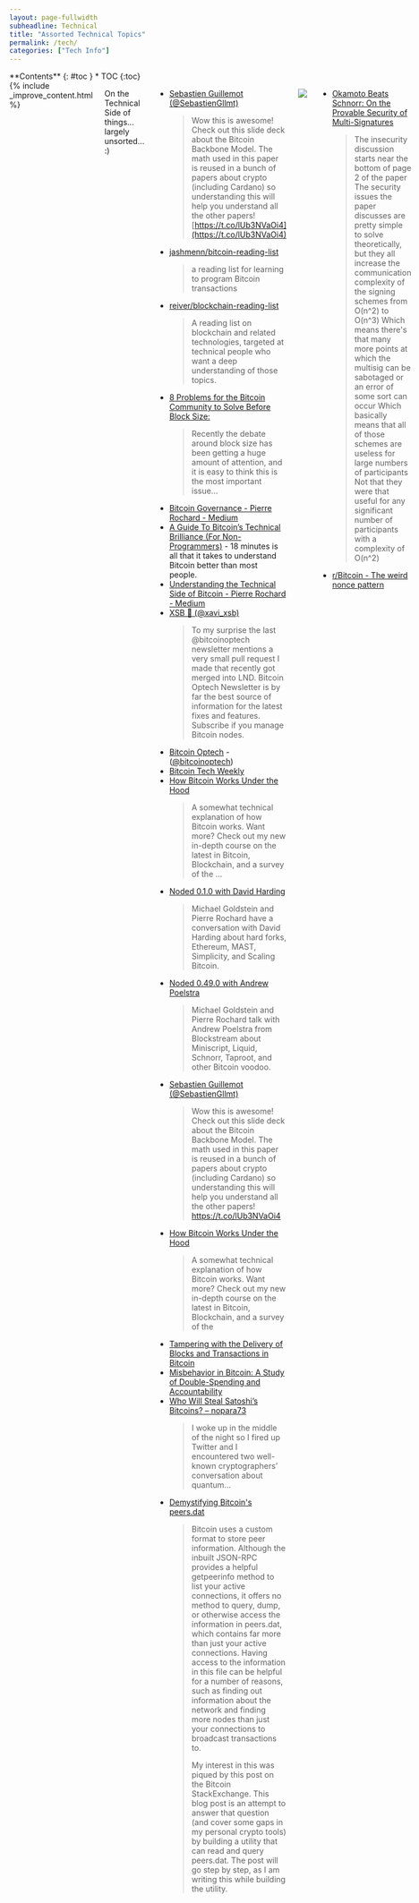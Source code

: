 ```yaml
---
layout: page-fullwidth
subheadline: Technical
title: "Assorted Technical Topics"
permalink: /tech/
categories: ["Tech Info"]
---
```



<div class="row">
<div class="medium-3 medium-push-9 columns" markdown="1">
<div class="panel radius" markdown="1">
**Contents**
{: #toc }
*  TOC
{:toc}
</div>
</div><!-- /.medium-4.columns -->



<div class="medium-9 medium-pull-3 columns" markdown="1">
{% include _improve_content.html %}

On the Technical Side of things... largely unsorted... :)

* [Sebastien Guillemot (@SebastienGllmt)](https://twitter.com/SebastienGllmt/status/1060744966618529793)
  > Wow this is awesome! Check out this slide deck about the Bitcoin Backbone Model. The math used in this paper is reused in a bunch of papers about crypto (including Cardano) so understanding this will help you understand all the other papers! [https://t.co/lUb3NVaOi4](https://t.co/lUb3NVaOi4)
* [jashmenn/bitcoin-reading-list](https://github.com/jashmenn/bitcoin-reading-list)
  > a reading list for learning to program Bitcoin transactions
* [reiver/blockchain-reading-list](https://github.com/reiver/blockchain-reading-list)
  > A reading list on blockchain and related technologies, targeted at technical people who want a deep understanding of those topics.
* [8 Problems for the Bitcoin Community to Solve Before Block Size:](https://medium.com/@jeremyrubin/8-problems-with-bitcoin-to-solve-before-block-size-6b4d35e0c6f9)
  > Recently the debate around block size has been getting a huge amount of attention, and it is easy to think this is the most important issue…
* [Bitcoin Governance - Pierre Rochard - Medium](https://medium.com/@pierre_rochard/bitcoin-governance-37e86299470f)
* [A Guide To Bitcoin’s Technical Brilliance (For Non-Programmers)](https://medium.com/digitalassetresearch/a-guide-to-bitcoins-technical-brilliance-for-non-programmers-e28211e797c0) - 18 minutes is all that it takes to understand Bitcoin better than most people.
* [Understanding the Technical Side of Bitcoin - Pierre Rochard - Medium](https://medium.com/@pierre_rochard/understanding-the-technical-side-of-bitcoin-2c212dd65c09)
* [XSB 💾 (@xavi_xsb)](https://twitter.com/xavi_xsb)
  > To my surprise the last @bitcoinoptech newsletter mentions a very small pull request I made that recently got merged into LND. Bitcoin Optech Newsletter is by far the best source of information for the latest fixes and features. Subscribe if you manage Bitcoin nodes.
* [Bitcoin Optech](https://bitcoinops.org/) - ([@bitcoinoptech](https://twitter.com/bitcoinoptech))
* [Bitcoin Tech Weekly](http://bitcointechweekly.com/)
* [How Bitcoin Works Under the Hood](https://www.youtube.com/watch?v=Lx9zgZCMqXE) 
  > A somewhat technical explanation of how Bitcoin works. Want more? Check out my new in-depth course on the latest in Bitcoin, Blockchain, and a survey of the ...
* [Noded 0.1.0 with David Harding](https://noded.org/podcast/noded-010-with-david-harding/)
  > Michael Goldstein and Pierre Rochard have a conversation with David Harding about hard forks, Ethereum, MAST, Simplicity, and Scaling Bitcoin.
* [Noded 0.49.0 with Andrew Poelstra](https://noded.org/podcast/noded-0490-with-andrew-poelstra/)
  > Michael Goldstein and Pierre Rochard talk with Andrew Poelstra from Blockstream about Miniscript, Liquid, Schnorr, Taproot, and other Bitcoin voodoo.
* [Sebastien Guillemot (@SebastienGllmt)](https://twitter.com/SebastienGllmt/status/1060744966618529793)
  >Wow this is awesome! Check out this slide deck about the Bitcoin Backbone Model. The math used in this paper is reused in a bunch of papers about crypto (including Cardano) so understanding this will help you understand all the other papers! https://t.co/lUb3NVaOi4
* [How Bitcoin Works Under the Hood](https://www.youtube.com/watch?v=Lx9zgZCMqXE)
  >A somewhat technical explanation of how Bitcoin works. Want more? Check out my new in-depth course on the latest in Bitcoin, Blockchain, and a survey of the 
* [Tampering with the Delivery of Blocks and Transactions in Bitcoin](https://eprint.iacr.org/2015/578.pdf)
* [Misbehavior in Bitcoin: A Study of Double-Spending and Accountability](https://www.ethz.ch/content/dam/ethz/special-interest/infk/inst-infsec/system-security-group-dam/research/publications/pub2015/tissec15_karame.pdf)
* [Who Will Steal Satoshi’s Bitcoins? – nopara73](https://medium.com/@nopara73/stealing-satoshis-bitcoins-cc4d57919a2b)
  >I woke up in the middle of the night so I fired up Twitter and I encountered two well-known cryptographers’ conversation about quantum…
* [Demystifying Bitcoin's peers.dat](https://raghavsood.com/blog/2018/05/20/demystifying-peers-dat)
  > Bitcoin uses a custom format to store peer information. Although the inbuilt JSON-RPC provides a helpful getpeerinfo method to list your active connections, it offers no method to query, dump, or otherwise access the information in peers.dat, which contains far more than just your active connections. Having access to the information in this file can be helpful for a number of reasons, such as finding out information about the network and finding more nodes than just your connections to broadcast transactions to.
  > 
  > My interest in this was piqued by this post on the Bitcoin StackExchange. This blog post is an attempt to answer that question (and cover some gaps in my personal crypto tools) by building a utility that can read and query peers.dat. The post will go step by step, as I am writing this while building the utility.

![](https://cdn-images-1.medium.com/max/1200/0*GWRYyGRclAs1rC4K.jpg)

* [Okamoto Beats Schnorr: On the Provable Security of Multi-Signatures](https://m.apograf.io/articles/13486)
  >The insecurity discussion starts near the bottom of page 2 of the paper The security issues the paper discusses are pretty simple to solve theoretically, but they all increase the communication complexity of the signing schemes from O(n^2) to O(n^3) Which means there's that many more points at which the multisig can be sabotaged or an error of some sort can occur Which basically means that all of those schemes are useless for large numbers of participants Not that they were that useful for any significant number of participants with a complexity of O(n^2)
* [r/Bitcoin - The weird nonce pattern](https://www.reddit.com/r/Bitcoin/comments/adddja/the_weird_nonce_pattern/)

![](https://external-preview.redd.it/tRXRLScPWuo9RGJ6m_AOX_1PvvMsOkfYJSVMZznw19Y.jpg?auto=webp&s=fdb00a52ceb4db3f69cb5e6006e4b426410c48a9)

* [Taproot, and Schnorr, and SIGHASH_NOINPUT, oh my!](https://www.youtube.com/watch?v=YSUVRj8iznU) - Pieter Wuille, Bitcoin Core developer and Blockstream co-founder, spoke about Taproot, Schnorr, and SIGHASH_NOINPUT.
  >In this talk Pieter went into the benefits of these ideas and discussed an upcoming proposal for a first step that combines a subset of these ideas. Some ideas will be left for future extensions, in order to avoid complexity and limiting the design space. Yet, this would bring privacy and flexibility benefits to Bitcoin, as well as moderate scaling advantages. The main focus is Taproot, which has the potential to make all outputs look identical, by merging pay-to-pubkey and pay-to-scripthash into one - but other changes will be needed to make it widely applicable and efficient."
  * [Slides](https://prezi.com/view/YkJwE7LYJzAzJw9g1bWV/
* [To everyone rushing back into BTC from altcoins: What matters is that you learn why Bitcoin needs to be conservative in its development.](https://www.reddit.com/r/Bitcoin/comments/979jhq/to_everyone_rushing_back_into_btc_from_altcoins/)
  >Over the past year, the prevailing thought among many in the cryptocurrency communities is that bitcoin is not keeping up with other coins. That somehow bitcoin was being intentionally crippled, or that the developers did not know what they were doing. As we are seeing with the bitcoin dominance going up, that prevailing thought was wrong. The coins who were supposedly going to kill bitcoin have been all but abandoned in many cases. Many others are in the process of dying a slow death (which may take years to fully play out).
* [The Blockchain Backbone Model](https://docs.google.com/presentation/d/1UthKYsC7B7uD0V32beZ1puC0n0vzHg2SYFcTBqdbiOM/edit?fbclid=IwAR3QTY6N4o-D7ihJS0pEWvCzQUkH3bAVdwQ7O7zbRhjNMxSese9gnj4-A50#slide=id.p)
  >Today I gave a talk about the [Bitcoin Backbone model](https://twitter.com/dionyziz/status/1060646354068930561), the first mathematical theory to prove bitcoin is secure, invented by @sol3gga, Nikos Leonardos and Juan Garay. [[*](https://twitter.com/SebastienGllmt/status/1060744966618529793)]

### Block Size
* [8 Problems for the Bitcoin Community to Solve Before Block Size](https://medium.com/@jeremyrubin/8-problems-with-bitcoin-to-solve-before-block-size-6b4d35e0c6f9)
  >Recently the debate around block size has been getting a huge amount of attention, and it is easy to think this is the most important…

### BIPs

[https://coindoo.com/what-is-a-bip-the-most-famous-bitcoin-improvement-proposals/](https://coindoo.com/what-is-a-bip-the-most-famous-bitcoin-improvement-proposals/)

[Vladimir Ciobica](https://coindoo.com/author/vladimirciobica/)

[What Is a BIP? - The Most Famous Bitcoin Improvement Proposals - C...](https://coindoo.com/what-is-a-bip-the-most-famous-bitcoin-improvement-proposals/)

There are some that argue that these BIPs can and will eventually lead to more forks in the network which is generally considered to be a bag thing in the cryptocurrency community at large.

⧉infominer 22-Jul-19 03:34 AM

[https://github.com/bitcoin/bips/blob/master/bip-0042.mediawiki](https://github.com/bitcoin/bips/blob/master/bip-0042.mediawiki)

[bitcoin/bips](https://github.com/bitcoin/bips/blob/master/bip-0042.mediawiki)

Bitcoin Improvement Proposals. 

## Scripting

* [Bitcoin Covenants](http://fc16.ifca.ai/bitcoin/papers/MES16.pdf)
  >Abstract.This paper presents an extension to Bitcoin’s script language enabling covenants, a primitive that allows transactions to restrict howthe value they transfer is used in the future. Covenants expand the set offinancial instruments expressible in Bitcoin, and enable new powerful andnovel use cases. We illustrate two novel security constructs built usingcovenants.
* [Yes, Bitcoin Can Do Smart Contracts and Particl Demonstrates How](https://bitcoinmagazine.com/articles/yes-bitcoin-can-do-smart-contracts-and-particl-demonstrates-how/)
  >The Bitcoin blockchain is not known for its ability to enable smart contracts. In fact, most developers creating smart contracts use a different blockchain, like Ethereum. But the truth is that the Bitcoin protocol can be used to create smart contracts. Particl.io, the blockc...
* [Bitcoin Magazine - Scriptless Scripts: How Bitcoin Can Support Smart Contracts](https://bitcoinmagazine.com/articles/scriptless-scripts-how-bitcoin-can-support-smart-contracts-without-smart-contracts/)
  >Bitcoin’s capacity is limited. Meanwhile, smart contracts can be resource intensive. So even though Bitcoin has always supported basic smart contract functionality, the two have never been a natural match.But a recent topic of research spearheaded by Blockstream mathematici...
* [Jameson Lopp (@lopp)](https://twitter.com/lopp/status/1072156493116518400)
  > [https://t.co/etW1yP65Zr](https://t.co/etW1yP65Zr) has a neat animated Bitcoin script interpreter and debugger for those who want to better understand script execution. [https://t.co/5TAkdoPU7b](https://t.co/5TAkdoPU7b) [https://t.co/6UkzUGu4dK](https://t.co/6UkzUGu4dK)
* [liuhongchao/bitcoin4s](https://github.com/liuhongchao/bitcoin4s)- A Bitcoin Script interpreter and debugger in Scala - liuhongchao/bitcoin4s
* [Christopher Allen (@ChristopherA)](https://twitter.com/ChristopherA/status/1154460495279058944?s=20)
  > I’m not suggesting that Russel’s Simplicity toolchain is for securing Unix bootstrap, instead focus is to secure future blockchain script languages. However, it does seem that it too can support Scheme-like script atoms, and lessons from it could be leveraged beyond bl...
* [Christopher Allen (@ChristopherA)](https://twitter.com/ChristopherA/status/1154457284078030849?s=20)
  > Interesting, some of these approaches toward "Reduced Binary Seed" make use of minimized Scheme, which is also a potential target for Russel O’Connor’s of @Blockstream’s provable Simplicy toolchain, which can maybe probably secure each of the Scheme atoms. [https://t](https://t/)....
* [WebOfTrustInfo/rwot1-sf - Smart Signatures](https://github.com/WebOfTrustInfo/rwot1-sf/blob/master/final-documents/smart-signatures.pdf)
* [WebOfTrustInfo/rwot2-id2020 - Smarter Signatures](https://github.com/WebOfTrustInfo/rwot2-id2020/blob/master/draft-documents/smarter-signatures.md)
* [ElementsProject/simplicity](https://github.com/ElementsProject/simplicity)
  > Simplicity is a blockchain programming language designed as an alternative to Bitcoin script. - ElementsProject/simplicity


## Related Posts

{% include list-posts category='Tech Info' %}

</div>
</div>